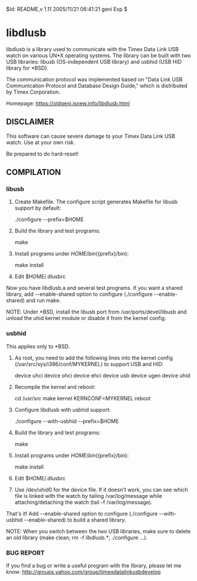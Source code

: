 $Id: README,v 1.11 2005/11/21 06:41:21 geni Exp $

# libdlusb

libdlusb is a library used to communicate with the Timex Data Link USB watch on
various UN*X operating systems.  The library can be built with two USB
libraries: libusb (OS-independent USB library) and usbhid (USB HID library for
*BSD).

The communication protocol was implemented based on "Data Link USB
Communication Protocol and Database Design Guide," which is distributed by
Timex Corporation.

Homepage: https://oldgeni.isnew.info/libdlusb.html


## DISCLAIMER

This software can cause severe damage to your Timex Data Link USB watch.  Use
at your own risk.

Be prepared to do hard-reset!


## COMPILATION

### libusb

1. Create Makefile.  The configure script generates Makefile for libusb support
   by default:

   ./configure --prefix=$HOME

2. Build the library and test programs:

   make

3. Install programs under $HOME/bin (${prefix}/bin):

   make install

4. Edit $HOME/.dlusbrc

Now you have libdlusb.a and several test programs.  If you want a shared
library, add --enable-shared option to configure (./configure --enable-shared)
and run make.

NOTE: Under *BSD, install the libusb port from /usr/ports/devel/libusb and
unload the uhid kernel module or disable it from the kernel config.


### usbhid

This applies only to *BSD.

1. As root, you need to add the following lines into the kernel config
   (/usr/src/sys/i386/conf/MYKERNEL) to support USB and HID:

   device	uhci
   device	ohci
   device	ehci
   device	usb
   device	ugen
   device	uhid

2. Recompile the kernel and reboot:

   cd /usr/src
   make kernel KERNCONF=MYKERNEL
   reboot

3. Configure libdlusb with usbhid support:

   ./configure --with-usbhid --prefix=$HOME

4. Build the library and test programs:

   make

5. Install programs under $HOME/bin (${prefix}/bin):

   make install

6. Edit $HOME/.dlusbrc

7. Use /dev/uhid0 for the device file.  If it doesn't work, you can see which
   file is linked with the watch by tailing /var/log/message while
   attaching/detaching the watch (tail -f /var/log/message).

That's it!  Add --enable-shared option to configure (./configure --with-usbhid
--enable-shared) to build a shared library.

NOTE: When you switch between the two USB libraries, make sure to delete an old
library (make clean; rm -f libdlusb.*; ./configure ...).


### BUG REPORT

If you find a bug or write a useful program with the library, please let me
know: http://groups.yahoo.com/group/timexdatalinkusbdevelop
